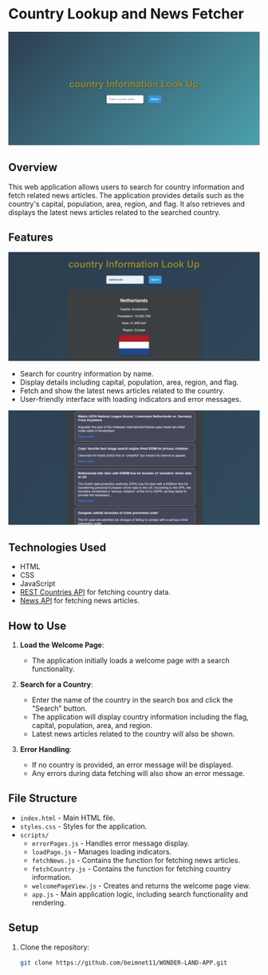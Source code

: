 # Country Lookup and News Fetcher

![App screenshot](images/Screenshot%202024-09-17%20222030.png)

## Overview

This web application allows users to search for country information and fetch related news articles. The application provides details such as the country's capital, population, area, region, and flag. It also retrieves and displays the latest news articles related to the searched country.

## Features

![App screenshot](images/Screenshot%202024-09-17%20222500.png)

- Search for country information by name.
- Display details including capital, population, area, region, and flag.
- Fetch and show the latest news articles related to the country.
- User-friendly interface with loading indicators and error messages.

![App screenshot](images/Screenshot%202024-09-17%20222651.png)

## Technologies Used

- HTML
- CSS
- JavaScript
- [REST Countries API](https://restcountries.com/v3.1/name/${countryName}) for fetching country data.
- [News API](https://newsapi.org/v2/everything?q=${countryName}&apiKey=${apiKey}) for fetching news articles.

## How to Use

1. **Load the Welcome Page**:
   - The application initially loads a welcome page with a search functionality.

2. **Search for a Country**:
   - Enter the name of the country in the search box and click the "Search" button.
   - The application will display country information including the flag, capital, population, area, and region.
   - Latest news articles related to the country will also be shown.

3. **Error Handling**:
   - If no country is provided, an error message will be displayed.
   - Any errors during data fetching will also show an error message.

## File Structure

- `index.html` - Main HTML file.
- `styles.css` - Styles for the application.
- `scripts/`
  - `errorPages.js` - Handles error message display.
  - `loadPage.js` - Manages loading indicators.
  - `fetchNews.js` - Contains the function for fetching news articles.
  - `fetchCountry.js` - Contains the function for fetching country information.
  - `welcomePageView.js` - Creates and returns the welcome page view.
  - `app.js` - Main application logic, including search functionality and rendering.

## Setup

1. Clone the repository:

   ```bash
   git clone https://github.com/beimnet11/WONDER-LAND-APP.git

